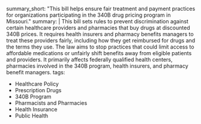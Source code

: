 summary_short: "This bill helps ensure fair treatment and payment practices for organizations participating in the 340B drug pricing program in Missouri."
summary: |
  This bill sets rules to prevent discrimination against certain healthcare providers and pharmacies that buy drugs at discounted 340B prices. It requires health insurers and pharmacy benefits managers to treat these providers fairly, including how they get reimbursed for drugs and the terms they use. The law aims to stop practices that could limit access to affordable medications or unfairly shift benefits away from eligible patients and providers. It primarily affects federally qualified health centers, pharmacies involved in the 340B program, health insurers, and pharmacy benefit managers.
tags:
  - Healthcare Policy
  - Prescription Drugs
  - 340B Program
  - Pharmacists and Pharmacies
  - Health Insurance
  - Public Health
